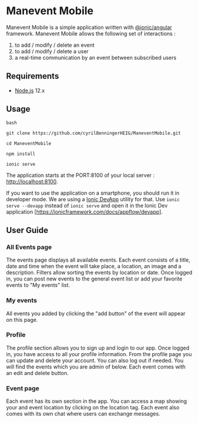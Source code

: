 # Manevent Mobile 

Manevent Mobile is a simple application written with [@ionic/angular](https://ionicframework.com/docs/angular/overview) framework. Manevent Mobile allows the following set of interactions : 

1. to add / modify / delete an event  
2. to add / modify / delete a user 
3. a real-time communication by an event between subscribed users 

## Requirements

* [Node.js](https://nodejs.org/) 12.x

## Usage

```
bash

git clone https://github.com/cyrilBenningerHEIG/ManeventMobile.git

cd ManeventMobile

npm install

ionic serve
```  

The application starts at the PORT:8100 of your local server : [http://localhost:8100](http://localhost:8100).

If you want to use the application on a smartphone, you should run it in developer mode. We are using a [Ionic DevApp](https://ionicframework.com/docs/appflow/devapp) utility for that. Use `ionic serve --devapp` instead of `ionic serve` and open it in the Ionic Dev application [https://ionicframework.com/docs/appflow/devapp].

## User Guide

### All Events page 

The events page displays all available events. Each event consists of a title, date and time when the event will take place, a location, an image and a description. Filters allow sorting the events by location or date. Once logged in, you can post new events to the general event list or add your favorite events to "My events" list.

### My events 

All events you added by clicking the "add button" of the event will appear on this page. 

### Profile 

The profile section allows you to sign up and login to our app. Once logged in, you have access to all your profile information. From the profile page you can update and delete your account. You can also log out if needed. You will find the events which you are admin of below. Each event comes with an edit and delete button. 

### Event page

Each event has its own section in the app. You can access a map showing your and event location by clicking on the location tag. Each event also comes with its own chat where users can exchange messages. 
